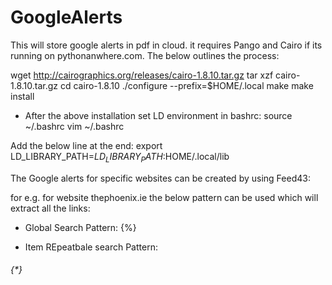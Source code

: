 # GoogleAlerts
This will store google alerts in pdf in cloud. it requires Pango and Cairo if its running on pythonanwhere.com. The below outlines the process:

wget http://cairographics.org/releases/cairo-1.8.10.tar.gz
tar xzf cairo-1.8.10.tar.gz
cd cairo-1.8.10
./configure --prefix=$HOME/.local
make
make install

- After the above installation set LD environment in bashrc:
source ~/.bashrc
vim ~/.bashrc

Add the below line at the end: 
export LD_LIBRARY_PATH=$LD_LIBRARY_PATH:$HOME/.local/lib

The Google alerts for specific websites can be created by using Feed43:

for e.g. for website thephoenix.ie the below pattern can be used which will extract all the links: 

- Global Search Pattern:
{%}

- Item REpeatbale search Pattern:
<h6 class="issuem-featured-thumb-title headline">{*}
<a href="{%}"{*}
</h6>


